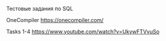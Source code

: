 Тестовые задания по SQL

OneCompiler https://onecompiler.com/

Tasks 1-4 https://www.youtube.com/watch?v=UkywFTVvuSo

